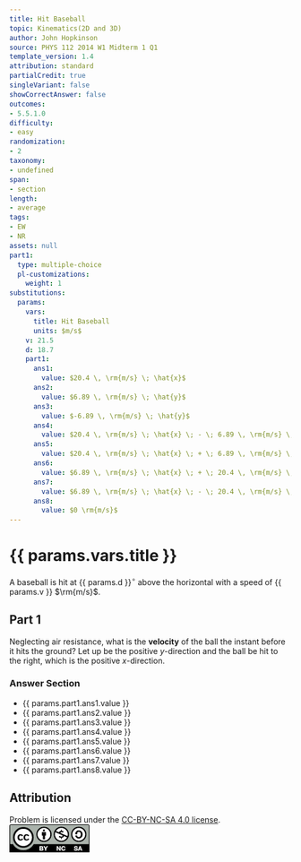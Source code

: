 ```yaml
---
title: Hit Baseball
topic: Kinematics(2D and 3D)
author: John Hopkinson
source: PHYS 112 2014 W1 Midterm 1 Q1
template_version: 1.4
attribution: standard
partialCredit: true
singleVariant: false
showCorrectAnswer: false
outcomes:
- 5.5.1.0
difficulty:
- easy
randomization:
- 2
taxonomy:
- undefined
span:
- section
length:
- average
tags:
- EW
- NR
assets: null
part1:
  type: multiple-choice
  pl-customizations:
    weight: 1
substitutions:
  params:
    vars:
      title: Hit Baseball
      units: $m/s$
    v: 21.5
    d: 18.7
    part1:
      ans1:
        value: $20.4 \, \rm{m/s} \; \hat{x}$
      ans2:
        value: $6.89 \, \rm{m/s} \; \hat{y}$
      ans3:
        value: $-6.89 \, \rm{m/s} \; \hat{y}$
      ans4:
        value: $20.4 \, \rm{m/s} \; \hat{x} \; - \; 6.89 \, \rm{m/s} \; \hat{y}$
      ans5:
        value: $20.4 \, \rm{m/s} \; \hat{x} \; + \; 6.89 \, \rm{m/s} \; \hat{y}$
      ans6:
        value: $6.89 \, \rm{m/s} \; \hat{x} \; + \; 20.4 \, \rm{m/s} \; \hat{y}$
      ans7:
        value: $6.89 \, \rm{m/s} \; \hat{x} \; - \; 20.4 \, \rm{m/s} \; \hat{y}$
      ans8:
        value: $0 \rm{m/s}$
---
```

# {{ params.vars.title }}
A baseball is hit at {{ params.d }}$^\circ$ above the horizontal with a speed of {{ params.v }} $\rm{m/s}$.

## Part 1

Neglecting air resistance, what is the **velocity** of the ball the instant before it hits the ground? Let up be the positive $y$-direction and the ball be hit to the right, which is the positive $x$-direction.

### Answer Section

- {{ params.part1.ans1.value }}
- {{ params.part1.ans2.value }}
- {{ params.part1.ans3.value }}
- {{ params.part1.ans4.value }}
- {{ params.part1.ans5.value }}
- {{ params.part1.ans6.value }}
- {{ params.part1.ans7.value }}
- {{ params.part1.ans8.value }}

## Attribution

Problem is licensed under the [CC-BY-NC-SA 4.0 license](https://creativecommons.org/licenses/by-nc-sa/4.0/).<br> ![The Creative Commons 4.0 license requiring attribution-BY, non-commercial-NC, and share-alike-SA license.](https://raw.githubusercontent.com/firasm/bits/master/by-nc-sa.png)
